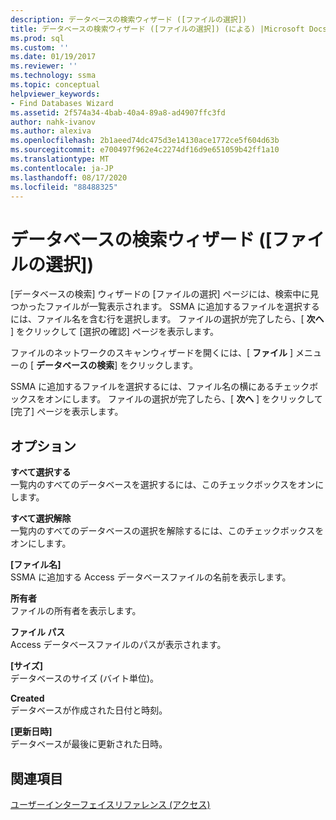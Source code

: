 ```yaml
---
description: データベースの検索ウィザード ([ファイルの選択])
title: データベースの検索ウィザード ([ファイルの選択]) (による) |Microsoft Docs
ms.prod: sql
ms.custom: ''
ms.date: 01/19/2017
ms.reviewer: ''
ms.technology: ssma
ms.topic: conceptual
helpviewer_keywords:
- Find Databases Wizard
ms.assetid: 2f574a34-4bab-40a4-89a8-ad4907ffc3fd
author: nahk-ivanov
ms.author: alexiva
ms.openlocfilehash: 2b1aeed74dc475d3e14130ace1772ce5f604d63b
ms.sourcegitcommit: e700497f962e4c2274df16d9e651059b42ff1a10
ms.translationtype: MT
ms.contentlocale: ja-JP
ms.lasthandoff: 08/17/2020
ms.locfileid: "88488325"
---
```

# <a name="find-databases-wizard-select-files-accesstosql"></a>データベースの検索ウィザード ([ファイルの選択])
[データベースの検索] ウィザードの [ファイルの選択] ページには、検索中に見つかったファイルが一覧表示されます。 SSMA に追加するファイルを選択するには、ファイル名を含む行を選択します。 ファイルの選択が完了したら、[ **次へ** ] をクリックして [選択の確認] ページを表示します。  
  
ファイルのネットワークのスキャンウィザードを開くには、[ **ファイル** ] メニューの [ **データベースの検索**] をクリックします。  
  
SSMA に追加するファイルを選択するには、ファイル名の横にあるチェックボックスをオンにします。 ファイルの選択が完了したら、[ **次へ** ] をクリックして [完了] ページを表示します。  
  
## <a name="options"></a>オプション  
**すべて選択する**  
一覧内のすべてのデータベースを選択するには、このチェックボックスをオンにします。  
  
**すべて選択解除**  
一覧内のすべてのデータベースの選択を解除するには、このチェックボックスをオンにします。  
  
**[ファイル名]**  
SSMA に追加する Access データベースファイルの名前を表示します。  
  
**所有者**  
ファイルの所有者を表示します。  
  
**ファイル パス**  
Access データベースファイルのパスが表示されます。  
  
**[サイズ]**  
データベースのサイズ (バイト単位)。  
  
**Created**  
データベースが作成された日付と時刻。  
  
**[更新日時]**  
データベースが最後に更新された日時。  
  
## <a name="see-also"></a>関連項目  
[ユーザーインターフェイスリファレンス (アクセス)](https://msdn.microsoft.com/af24c303-4a41-449b-9c86-d6558a97e839)  
  
